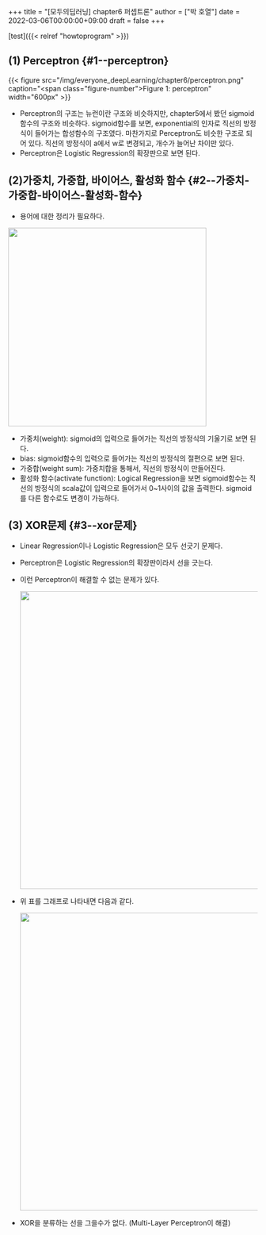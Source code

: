 +++
title = "[모두의딥러닝] chapter6 퍼셉트론"
author = ["박 호열"]
date = 2022-03-06T00:00:00+09:00
draft = false
+++

[test]({{< relref "howtoprogram" >}})


## (1) Perceptron {#1--perceptron}

<a id="figure--perceptron"></a>

{{< figure src="/img/everyone_deepLearning/chapter6/perceptron.png" caption="<span class=\"figure-number\">Figure 1: </span>perceptron" width="600px" >}}

-   Perceptron의 구조는 뉴런이란 구조와 비슷하지만, chapter5에서 봤던
    sigmoid함수의 구조와 비슷하다. sigmoid함수를 보면, exponential의
    인자로 직선의 방정식이 들어가는 합성함수의 구조였다. 마찬가지로
    Perceptron도 비슷한 구조로 되어 있다. 직선의 방정식이 a에서 w로
    변경되고, 개수가 늘어난 차이만 있다.
-   Perceptron은 Logistic Regression의 확장판으로 보면 된다.


## (2)가중치, 가중합, 바이어스, 활성화 함수 {#2--가중치-가중합-바이어스-활성화-함수}

-   용어에 대한 정리가 필요하다.

<img src="./img/everyone_deepLearning/chapter6/math.png" width="400px">

-   가중치(weight): sigmoid의 입력으로 들어가는 직선의 방정식의 기울기로 보면 된다.
-   bias: sigmoid함수의 입력으로 들어가는 직선의 방정식의 절편으로 보면 된다.
-   가중합(weight sum): 가중치합을 통해서, 직선의 방정식이 만들어진다.
-   활성화 함수(activate function): Logical Regression을 보면
    sigmoid함수는 직선의 방정식의 scala값이 입력으로 들어가서
    0~1사이의 값을 출력한다. sigmoid를 다른 함수로도 변경이 가능하다.


## (3) XOR문제 {#3--xor문제}

-   Linear Regression이나 Logistic Regression은 모두 선긋기 문제다.
-   Perceptron은 Logistic Regression의 확장판이라서 선을 긋는다.
-   이런 Perceptron이 해결할 수 없는 문제가 있다.

    <img src="./img/everyone_deepLearning/chapter6/xor1.png" width="600px">
-   위 표를 그래프로 나타내면 다음과 같다.

    <img src="./img/everyone_deepLearning/chapter6/xor2.png" width="600px">
-   XOR을 분류하는 선을 그을수가 없다. (Multi-Layer Perceptron이 해결)
